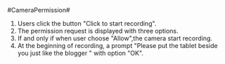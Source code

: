 #CameraPermission#<br>
1. Users click the button "Click to start recording".<br>
2. The permission request is displayed with three options.<br>
3. If and only if when user choose "Allow",the camera start recording.<br>
4. At the beginning of recording, a prompt "Please put the tablet beside you just like the blogger " with option "OK".
